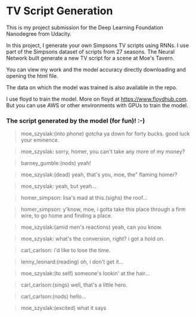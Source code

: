 # TV Script Generation

This is my project submission for the Deep Learning Foundation Nanodegree from Udacity.

In this project, I generate your own Simpsons TV scripts using RNNs. I use part of the Simpsons dataset of scripts from 27 seasons. The Neural Network built generate a new TV script for a scene at Moe's Tavern.

You can view my work and the model accuracy directly downloading and opening the html file.

The data on which the model was trained is also available in the repo.

I use floyd to train the model. More on floyd at https://www.floydhub.com. But you can use AWS or other environments with GPUs to train the model.

### The script generated by the model (for fun)! :-)

>moe_szyslak:(into phone) gotcha ya down for forty bucks. good luck your eminence.

>moe_szyslak: sorry, homer, you can't take any more of my money?

>barney_gumble:(nods) yeah!

>moe_szyslak:(dead) yeah, that's you, moe, the" flaming homer?

>moe_szyslak: yeah, but yeah...

>homer_simpson: lisa's mad at this.(sighs) the roof...

>homer_simpson: y'know, moe, i gotta take this place through a firm wire, to go home and finding a place.

>moe_szyslak:(amid men's reactions) yeah, can you know.

>moe_szyslak: what's the conversion, right? i got a hold on.

>carl_carlson: i'd like to lose the time.

>lenny_leonard:(reading) oh, i don't get it...

>moe_szyslak:(to self) someone's lookin' at the hair...

>carl_carlson:(sings) well, that's a little hero.

>carl_carlson:(nods) hello...

>moe_szyslak:(excited) what it says
